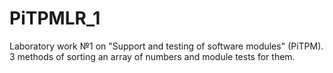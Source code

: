# PiTPMLR_1
Laboratory work №1 on "Support and testing of software modules" (PiTPM).
3 methods of sorting an array of numbers and module tests for them.
